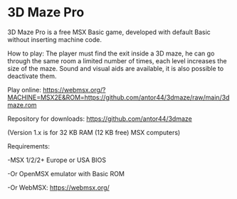 # 3D Maze Pro
3D Maze Pro is a free MSX Basic game, developed with default Basic without inserting machine code.

How to play: The player must find the exit inside a 3D maze, he can go through the same room a limited number of times, each level increases the size of the maze. Sound and visual aids are available, it is also possible to deactivate them.

Play online:
https://webmsx.org/?MACHINE=MSX2E&ROM=https://github.com/antor44/3dmaze/raw/main/3dmaze.rom

Repository for downloads:
https://github.com/antor44/3dmaze

(Version 1.x is for 32 KB RAM (12 KB free) MSX computers)


Requirements:

-MSX 1/2/2+ Europe or USA BIOS


-Or OpenMSX emulator with Basic ROM


-Or WebMSX:  https://webmsx.org/
